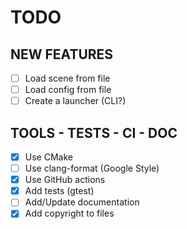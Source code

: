 # TODO

## NEW FEATURES

- [ ] Load scene from file
- [ ] Load config from file
- [ ] Create a launcher (CLI?)

## TOOLS - TESTS - CI - DOC

- [X] Use CMake
- [ ] Use clang-format (Google Style)
- [X] Use GitHub actions
- [x] Add tests (gtest)
- [ ] Add/Update documentation
- [x] Add copyright to files